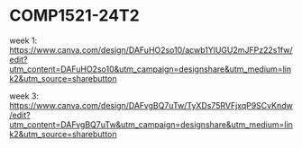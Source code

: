 # COMP1521-24T2

week 1: https://www.canva.com/design/DAFuHO2so10/acwb1YlUGU2mJFPz22s1fw/edit?utm_content=DAFuHO2so10&utm_campaign=designshare&utm_medium=link2&utm_source=sharebutton

week 3: https://www.canva.com/design/DAFvgBQ7uTw/TyXDs75RVFjxqP9SCvKndw/edit?utm_content=DAFvgBQ7uTw&utm_campaign=designshare&utm_medium=link2&utm_source=sharebutton
